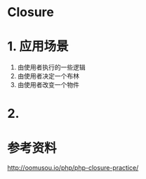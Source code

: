 # Closure

# 1. 应用场景

1. 由使用者执行的一些逻辑
2. 由使用者决定一个布林
3. 由使用者改变一个物件

# 2. 

# 参考资料

<http://oomusou.io/php/php-closure-practice/>